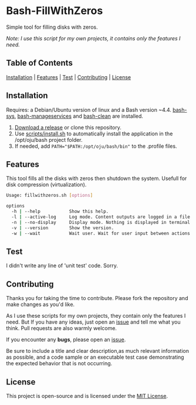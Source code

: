 # Bash-FillWithZeros

Simple tool for filling disks with zeros.

*Note: I use this script for my own projects, it contains only the features I need.*

## Table of Contents

[Installation](#installation) | [Features](#features) | [Test](#test) | [Contributing](#contributing) | [License](#license)

## Installation

Requires: a Debian/Ubuntu version of linux and a Bash version ~4.4. [bash-sys](https://github.com/ojullien/bash-sys), [bash-manageservices](https://github.com/ojullien/bash-manageservices) and [bash-clean](https://github.com/ojullien/bash-clean) are installed.

1. [Download a release](https://github.com/ojullien/bash-fillwithzeros/releases) or clone this repository.
2. Use [scripts/install.sh](scripts/install.sh) to automatically install the application in the /opt/oju/bash project folder.
3. If needed, add `PATH="$PATH:/opt/oju/bash/bin"` to the .profile files.

## Features

This tool fills all the disks with zeros then shutdown the system. Usefull for disk compression (virtualization).

```bash
Usage: fillwithzeros.sh [options]

options
  -h | --help           Show this help.
  -l | --active-log     Log mode. Content outputs are logged in a file.
  -n | --no-display     Display mode. Nothing is displayed in terminal.
  -v | --version        Show the version.
  -w | --wait           Wait user. Wait for user input between actions.
```

## Test

I didn't write any line of 'unit test' code. Sorry.

## Contributing

Thanks you for taking the time to contribute. Please fork the repository and make changes as you'd like.

As I use these scripts for my own projects, they contain only the features I need. But If you have any ideas, just open an [issue](https://github.com/ojullien/bash-fillwithzeros/issues/new/choose) and tell me what you think. Pull requests are also warmly welcome.

If you encounter any **bugs**, please open an [issue](https://github.com/ojullien/bash-fillwithzeros/issues/new/choose).

Be sure to include a title and clear description,as much relevant information as possible, and a code sample or an executable test case demonstrating the expected behavior that is not occurring.

## License

This project is open-source and is licensed under the [MIT License](LICENSE).
